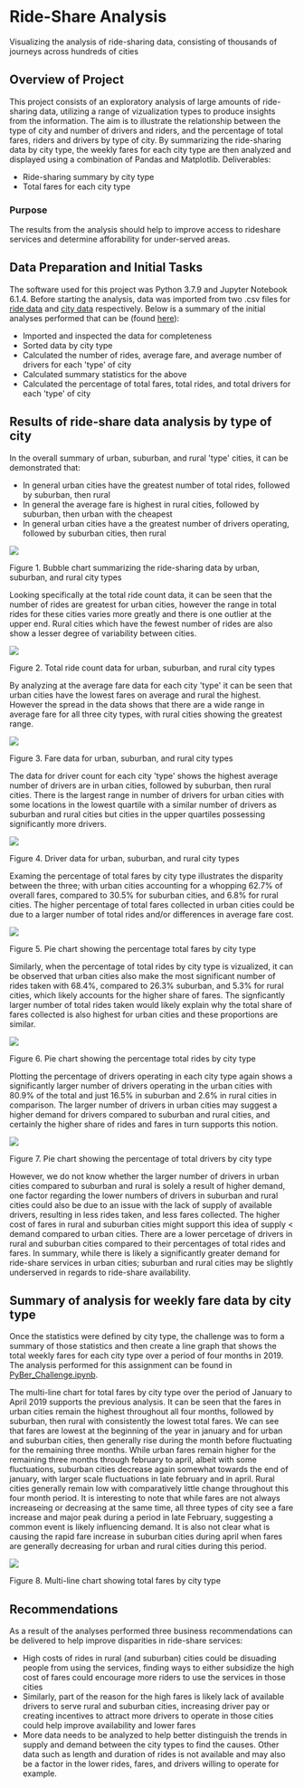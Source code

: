 # Ride-Share Analysis

Visualizing the analysis of ride-sharing data, consisting of thousands of journeys across hundreds of cities

## Overview of Project

This project consists of an exploratory analysis of large amounts of ride-sharing data, utilizing a range of vizualization types to produce insights from the information. The aim is to illustrate the relationship between the type of city and number of drivers and riders, and the percentage of total fares, riders and drivers by type of city. By summarizing the ride-sharing data by city type, the weekly fares for each city type are then analyzed and displayed using a combination of Pandas and Matplotlib. Deliverables:

- Ride-sharing summary by city type
- Total fares for each city type

### Purpose

The results from the analysis should help to improve access to rideshare services and determine afforability for under-served areas. 

## Data Preparation and Initial Tasks

The software used for this project was Python 3.7.9 and Jupyter Notebook 6.1.4. Before starting the analysis, data was imported from two .csv files for [ride data](https://github.com/jkenning/PyBer_analysis/blob/main/Resources/ride_data.csv) and [city data](https://github.com/jkenning/PyBer_analysis/blob/main/Resources/city_data.csv) respectively. Below is a summary of the initial analyses performed that can be (found [here](https://github.com/jkenning/PyBer_analysis/blob/main/PyBer.ipynb)):

- Imported and inspected the data for completeness
- Sorted data by city type
- Calculated the number of rides, average fare, and average number of drivers for each 'type' of city
- Calculated summary statistics for the above
- Calculated the percentage of total fares, total rides, and total drivers for each 'type' of city

## Results of ride-share data analysis by type of city

In the overall summary of urban, suburban, and rural 'type' cities, it can be demonstrated that:

* In general urban cities have the greatest number of total rides, followed by suburban, then rural
* In general the average fare is highest in rural cities, followed by suburban, then urban with the cheapest
* In general urban cities have a the greatest number of drivers operating, followed by suburban cities, then rural

![](https://github.com/jkenning/PyBer_analysis/blob/main/Analysis/Fig1.png)

Figure 1. Bubble chart summarizing the ride-sharing data by urban, suburban, and rural city types

Looking specifically at the total ride count data, it can be seen that the number of rides are greatest for urban cities, however the range in total rides for these cities varies more greatly and there is one outlier at the upper end. Rural cities which have the fewest number of rides are also show a lesser degree of variability between cities. 

![](https://github.com/jkenning/PyBer_analysis/blob/main/Analysis/Fig2.png)

Figure 2. Total ride count data for urban, suburban, and rural city types

By analyzing at the average fare data for each city 'type' it can be seen that urban cities have the lowest fares on average and rural the highest. However the spread in the data shows that there are a wide range in average fare for all three city types, with rural cities showing the greatest range. 

![](https://github.com/jkenning/PyBer_analysis/blob/main/Analysis/Fig3.png)

Figure 3. Fare data for urban, suburban, and rural city types

The data for driver count for each city 'type' shows the highest average number of drivers are in urban cities, followed by suburban, then rural cities. There is the largest range in number of drivers for urban cities with some locations in the lowest quartile with a similar number of drivers as suburban and rural cities but cities in the upper quartiles possessing significantly more drivers.

![](https://github.com/jkenning/PyBer_analysis/blob/main/Analysis/Fig4.png)

Figure 4. Driver data for urban, suburban, and rural city types

Examing the percentage of total fares by city type illustrates the disparity between the three; with urban cities accounting for a whopping 62.7% of overall fares, compared to 30.5% for suburban cities, and 6.8% for rural cities. The higher percentage of total fares collected in urban cities could be due to a larger number of total rides and/or differences in average fare cost.

![](https://github.com/jkenning/PyBer_analysis/blob/main/Analysis/Fig5.png)

Figure 5. Pie chart showing the percentage total fares by city type

Similarly, when the percentage of total rides by city type is vizualized, it can be observed that urban cities also make the most significant number of rides taken with 68.4%, compared to 26.3% suburban, and 5.3% for rural cities, which likely accounts for the higher share of fares. The signficantly larger number of total rides taken would likely explain why the total share of fares collected is also highest for urban cities and these proportions are similar.

![](https://github.com/jkenning/PyBer_analysis/blob/main/Analysis/Fig6.png)

Figure 6. Pie chart showing the percentage total rides by city type

Plotting the percentage of drivers operating in each city type again shows a significantly larger number of drivers operating in the urban cities with 80.9% of the total and just 16.5% in suburban and 2.6% in rural cities in comparison. The larger number of drivers in urban cities may suggest a higher demand for drivers compared to suburban and rural cities, and certainly the higher share of rides and fares in turn supports this notion. 

![](https://github.com/jkenning/PyBer_analysis/blob/main/Analysis/Fig7.png)

Figure 7. Pie chart showing the percentage of total drivers by city type

However, we do not know whether the larger number of drivers in urban cities compared to suburban and rural is solely a result of higher demand, one factor regarding the lower numbers of drivers in suburban and rural cities could also be due to an issue with the lack of supply of available drivers, resulting in less rides taken, and less fares collected. The higher cost of fares in rural and suburban cities might support this idea of supply < demand compared to urban cities. There are a lower percetage of drivers in rural and suburban cities compared to their percentages of total rides and fares. In summary, while there is likely a significantly greater demand for ride-share services in urban cities; suburban and rural cities may be slightly underserved in regards to ride-share availability. 

## Summary of analysis for weekly fare data by city type

Once the statistics were defined by city type, the challenge was to form a summary of those statistics and then create a line graph that shows the total weekly fares for each city type over a period of four months in 2019. The analysis performed for this assignment can be found in [PyBer_Challenge.ipynb](https://github.com/jkenning/PyBer_analysis/blob/main/PyBer_Challenge.ipynb). 

The multi-line chart for total fares by city type over the period of January to April 2019 supports the previous analysis. It can be seen that the fares in urban cities remain the highest throughout all four months, followed by suburban, then rural with consistently the lowest total fares. We can see that fares are lowest at the beginning of the year in january and for urban and suburban cities, then generally rise during the month before fluctuating for the remaining three months. While urban fares remain higher for the remaining three months through february to april, albeit with some fluctuations, suburban cities decrease again somewhat towards the end of january, with larger scale fluctuations in late february and in april. Rural cities generally remain low with comparatively little change throughout this four month period. It is interesting to note that while fares are not always increaseing or decreasing at the same time, all three types of city see a fare increase and major peak during a period in late February, suggesting a common event is likely influencing demand. It is also not clear what is causing the rapid fare increase in suburban cities during april when fares are generally decreasing for urban and rural cities during this period.

![](https://github.com/jkenning/PyBer_analysis/blob/main/Analysis/PyBer_fare_summary.png)

Figure 8. Multi-line chart showing total fares by city type

## Recommendations

As a result of the analyses performed three business recommendations can be delivered to help improve disparities in ride-share services:

* High costs of rides in rural (and suburban) cities could be disuading people from using the services, finding ways to either subsidize the high cost of fares could encourage more riders to use the services in those cities
* Similarly, part of the reason for the high fares is likely lack of available drivers to serve rural and suburban cities, increasing driver pay or creating incentives to attract more drivers to operate in those cities could help improve availability and lower fares
* More data needs to be analyzed to help better distinguish the trends in supply and demand between the city types to find the causes. Other data such as length and duration of rides is not available and may also be a factor in the lower rides, fares, and drivers willing to operate for example. 
